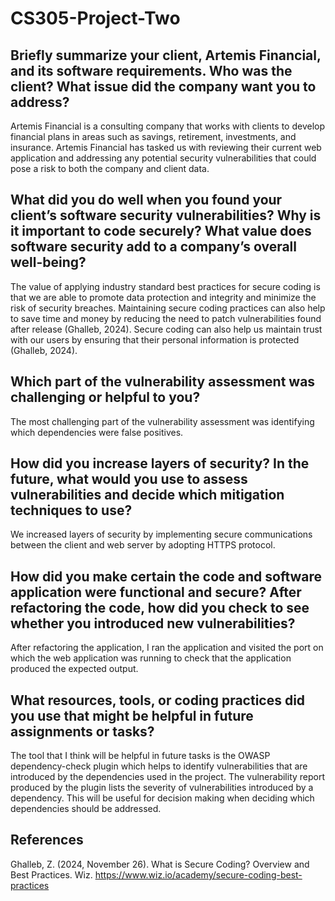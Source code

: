 # CS305-Project-Two

## Briefly summarize your client, Artemis Financial, and its software requirements. Who was the client? What issue did the company want you to address?
Artemis Financial is a consulting company that works with clients to develop financial plans in areas such as savings, retirement, investments, and insurance. Artemis Financial has tasked us with reviewing their current web application and addressing any potential security vulnerabilities that could pose a risk to both the company and client data. 
## What did you do well when you found your client’s software security vulnerabilities? Why is it important to code securely? What value does software security add to a company’s overall well-being?
The value of applying industry standard best practices for secure coding is that we are able to promote data protection and integrity and minimize the risk of security breaches. Maintaining secure coding practices can also help to save time and money by reducing the need to patch vulnerabilities found after release (Ghalleb, 2024). Secure coding can also help us maintain trust with our users by ensuring that their personal information is protected (Ghalleb, 2024). 
## Which part of the vulnerability assessment was challenging or helpful to you?
The most challenging part of the vulnerability assessment was identifying which dependencies were false positives. 
## How did you increase layers of security? In the future, what would you use to assess vulnerabilities and decide which mitigation techniques to use?
We increased layers of security by implementing secure communications between the client and web server by adopting HTTPS protocol. 
## How did you make certain the code and software application were functional and secure? After refactoring the code, how did you check to see whether you introduced new vulnerabilities?
After refactoring the application, I ran the application and visited the port on which the web application was running to check that the application produced the expected output.
## What resources, tools, or coding practices did you use that might be helpful in future assignments or tasks?
The tool that I think will be helpful in future tasks is the OWASP dependency-check plugin which helps to identify vulnerabilities that are introduced by the dependencies used in the project. The vulnerability report produced by the plugin lists the severity of vulnerabilities introduced by a dependency. This will be useful for decision making when deciding which dependencies should be addressed. 
## References
Ghalleb, Z. (2024, November 26). What is Secure Coding? Overview and Best Practices. Wiz. https://www.wiz.io/academy/secure-coding-best-practices 

